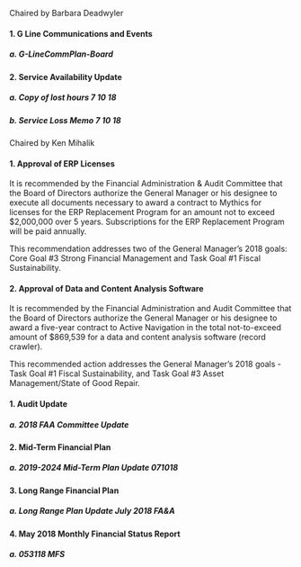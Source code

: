 Chaired by Barbara Deadwyler

#### 1. G Line Communications and Events

##### a. G-LineCommPlan-Board

#### 2. Service Availability Update

##### a. Copy of lost hours 7 10 18

##### b. Service Loss Memo 7 10 18

Chaired by Ken Mihalik

#### 1. Approval of ERP Licenses

It is recommended by the Financial Administration & Audit Committee that the Board of Directors authorize the General Manager or his designee to execute all documents necessary to award a contract to Mythics for licenses for the ERP Replacement Program for an amount not to exceed $2,000,000 over 5 years. Subscriptions for the ERP Replacement Program will be paid annually.

This recommendation addresses two of the General Manager’s 2018 goals:  Core Goal #3 Strong Financial Management and Task Goal #1 Fiscal Sustainability.

#### 2. Approval of Data and Content Analysis Software

It is recommended by the Financial Administration and Audit Committee that the Board of Directors authorize the General Manager or his designee to award a five-year contract to Active Navigation in the total not-to-exceed amount of $869,539 for a data and content analysis software (record crawler).

This recommended action addresses the General Manager’s 2018 goals - Task Goal #1 Fiscal Sustainability, and Task Goal #3 Asset Management/State of Good Repair.

#### 1. Audit Update

##### a. 2018 FAA Committee Update

#### 2. Mid-Term Financial Plan

##### a. 2019-2024 Mid-Term Plan Update 071018

#### 3. Long Range Financial Plan

##### a. Long Range Plan Update July 2018 FA&A

#### 4. May 2018 Monthly Financial Status Report

##### a. 053118 MFS